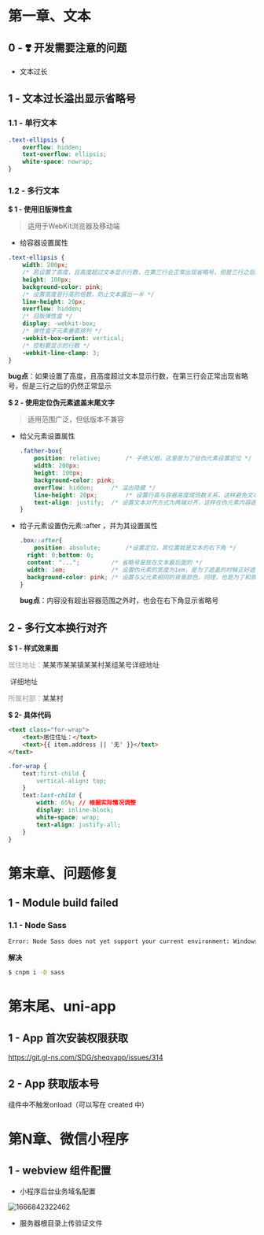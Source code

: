 # 第一章、文本

## 0 - :heavy_heart_exclamation: 开发需要注意的问题

- 文本过长



## 1 - 文本过长溢出显示省略号

### 1.1 - 单行文本

```css
.text-ellipsis {
    overflow: hidden;
    text-overflow: ellipsis;
    white-space: nowrap;
}
```



### 1.2 - 多行文本

**$ 1 - 使用旧版弹性盒**

> 适用于WebKit浏览器及移动端

- 给容器设置属性

```css
.text-ellipsis {
    width: 200px;
    /* 若设置了高度，且高度超过文本显示行数，在第三行会正常出现省略号，但是三行之后的仍然正常显示 */
    height: 100px;
    background-color: pink;
    /* 设置高度是行高的倍数，防止文本露出一半 */
    line-height: 20px;
    overflow: hidden;
    /* 旧版弹性盒 */
    display: -webkit-box;
    /* 弹性盒子元素垂直排列 */
    -webkit-box-orient: vertical;
    /* 控制要显示的行数 */
    -webkit-line-clamp: 3;
}
```

**bug点**：如果设置了高度，且高度超过文本显示行数，在第三行会正常出现省略号，但是三行之后的仍然正常显示



**$ 2 - 使用定位伪元素遮盖末尾文字**

> 适用范围广泛，但低版本不兼容

- 给父元素设置属性

  ```css
  .father-box{
      position: relative;		/* 子绝父相，这里是为了给伪元素设置定位 */
      width: 200px;
      height: 100px;
      background-color: pink;
      overflow: hidden;		/* 溢出隐藏 */
      line-height: 20px;		/* 设置行高与容器高度成倍数关系，这样避免文本溢出时，文字显示一半 */
      text-align: justify;	/* 设置文本对齐方式为两端对齐，这样在伪元素内容遮盖末尾文字时才能对齐 */
  }
  ```

  

- 给子元素设置伪元素::after ，并为其设置属性

  ```css
  .box::after{
      position: absolute;		/*设置定位，其位置就是文本的右下角 */
  	right: 0;bottom: 0;
  	content: "...";			/* 省略号是放在文本最后面的 */
  	width: 1em;				/* 设置伪元素的宽度为1em，是为了遮盖的时候正好遮盖中原来的一个字的大小*/
  	background-color: pink;	/* 设置与父元素相同的背景颜色，同理，也是为了和原来的内容样式保持一致*/
  }
  ```

  **bug点**：内容没有超出容器范围之外时，也会在右下角显示省略号



## 2 - 多行文本换行对齐

**$ 1 - 样式效果图** 

<span style="color: #999">居住地址：</span><span style="color: #333">某某市某某镇某某村某组某号详细地址</span> 

​	 			<span style="color: #333">详细地址</span> 

<span style="color: #999">所属村部：</span><span style="color: #333">某某村</span> 

**$ 2- 具体代码** 

```html
<text class="for-wrap">
	<text>居住住址：</text>
	<text>{{ item.address || '无' }}</text>
</text>
```

```css
.for-wrap {
    text:first-child {
        vertical-align: top;
    }
    text:last-child {
        width: 65%;	// 根据实际情况调整
        display: inline-block;
        white-space: wrap;
        text-align: justify-all;
    }
}
```



# 第末章、问题修复

## 1 - Module build failed

### 1.1 - Node Sass

```bash
Error: Node Sass does not yet support your current environment: Windows 64-bit with Unsupported runtime (93)
```

**解决**

```bash
$ cnpm i -D sass
```



# 第末尾、uni-app

## 1 - App 首次安装权限获取

https://git.gl-ns.com/SDG/sheqvapp/issues/314



## 2 - App 获取版本号

组件中不触发onload（可以写在 created 中）



# 第N章、微信小程序

## 1 - webview 组件配置

- 小程序后台业务域名配置

![1666842322462](开发手册.assets/1666842322462.png)

- 服务器根目录上传验证文件